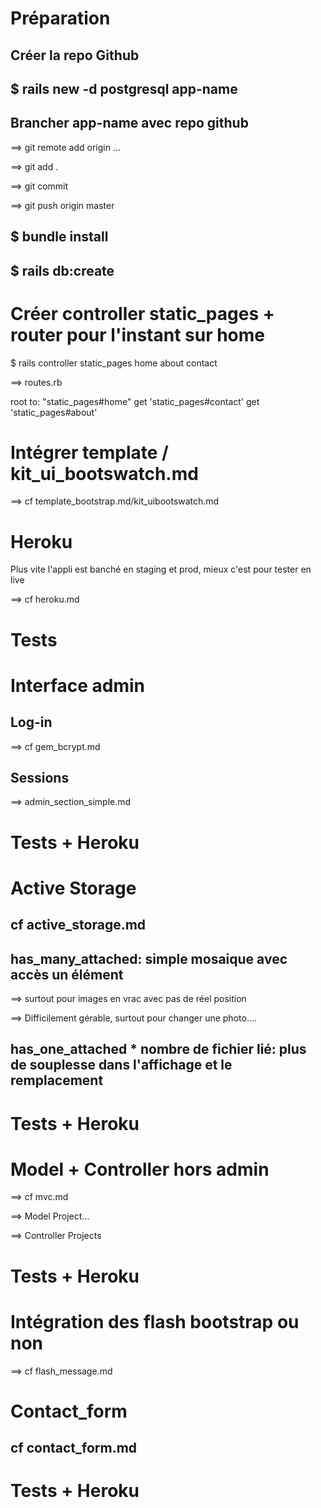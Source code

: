 # Préparation

## Créer la repo Github

## $ rails new -d postgresql app-name

## Brancher app-name avec repo github

==> git remote add origin ...

==> git add .

==> git commit

==> git push origin master

## $ bundle install

## $ rails db:create


# Créer controller static_pages + router pour l'instant sur home

$ rails controller static_pages home about contact

==> routes.rb

root to: "static_pages#home"
get 'static_pages#contact'
get 'static_pages#about'


# Intégrer template / kit_ui_bootswatch.md

==> cf template_bootstrap.md/kit_uibootswatch.md


# Heroku

Plus vite l'appli est banché en staging et prod, mieux c'est pour tester en live

==> cf heroku.md 

# Tests


# Interface admin 

## Log-in 

==> cf gem_bcrypt.md

## Sessions 

==> admin_section_simple.md

# Tests + Heroku


# Active Storage

## cf active_storage.md 

## has_many_attached: simple mosaique avec accès un élément

==> surtout pour images en vrac avec pas de réel position

==> Difficilement gérable, surtout pour changer une photo....

## has_one_attached * nombre de fichier lié: plus de souplesse dans l'affichage et le remplacement 

# Tests + Heroku


# Model + Controller hors admin

==> cf mvc.md

==> Model Project...

==> Controller Projects

# Tests + Heroku


# Intégration des flash bootstrap ou non

==> cf flash_message.md


# Contact_form

## cf contact_form.md

# Tests + Heroku



